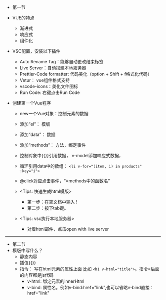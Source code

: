 - 第一节
  
- VUE的特点
  - 渐进式
  - 响应式
  - 组件化
   
- VSC配置，安装以下插件
    - Auto Rename Tag：能够自动更改结束标签
    - Live Server：自动搭建本地服务器
    - Prettier-Code formatter: 代码美化（option + Shift + f格式化代码）
    - Vetur： vue组件格式支持
    - vscode-icons：美化文件图标
    - Run Code: 右键点击Run Code
  
- 创建第一个Vue程序
   - new一个Vue对象：控制元素的数据
   - 添加“el”： 模版
   - 添加“data”： 数据
   - 添加“methods“： 方法，绑定事件
   - 控制对象中{{}}引用数据， v-model添加响应式数据，
   - 循环引用data中的数组：
   ```<li v-for="(item, i) in products" :key="i">```
   - @click对应点击事件，“=methods中的函数名”
     
    
   - <Tips: 快速生成html模版>
     - 第一步：在空文档中输入   !
     - 第二步：按下tab键。
    
   - <Tips: vsc执行本地服务器>
     - 对着html邮件，点击open with live server
---
- 第二节
- 模版中写什么？
  - 静态内容
  - 插值{{}}
  - 指令： 写在html元素的属性上面 比如
  ```<h1 v-html="title">```。指令=后面的内容都是js代码
    - v-html: 绑定元素的innerHtml
    - v-bind: 属性名。例如v-bind:href="link",也可以省略v-bind直接：href="link"
